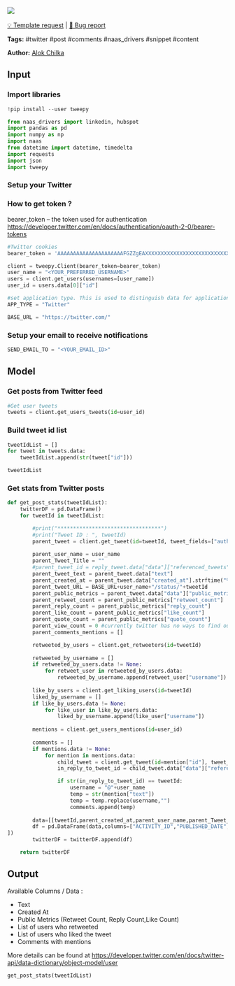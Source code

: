 <a href="https://app.naas.ai/user-redirect/naas/downloader?url=https://raw.githubusercontent.com/jupyter-naas/awesome-notebooks/master/Twitter/Twitter_Get_posts_stats.ipynb" target="_parent"><img src="https://naasai-public.s3.eu-west-3.amazonaws.com/open_in_naas.svg"/></a><br><br><a href="https://github.com/jupyter-naas/awesome-notebooks/issues/new?assignees=&labels=&template=template-request.md&title=Tool+-+Action+of+the+notebook+">💡 Template request</a> | <a href="https://github.com/jupyter-naas/awesome-notebooks/issues/new?assignees=&labels=bug&template=bug_report.md&title=Twitter+-+Get+posts+stats:+Error+short+description">🚨 Bug report</a>

**Tags:** #twitter #post #comments #naas_drivers #snippet #content

**Author:** [Alok Chilka](https://www.linkedin.com/in/calok64/)

## Input

### Import libraries


```python
!pip install --user tweepy
```


```python
from naas_drivers import linkedin, hubspot
import pandas as pd
import numpy as np
import naas
from datetime import datetime, timedelta
import requests
import json
import tweepy
```

### Setup your Twitter

### How to get token ?

bearer_token – the token used for authentication
https://developer.twitter.com/en/docs/authentication/oauth-2-0/bearer-tokens



```python
#Twitter cookies
bearer_token = 'AAAAAAAAAAAAAAAAAAAAAFGZZgEAXXXXXXXXXXXXXXXXXXXXXXXXXXXXXXXXXXXXXXXXX'

client = tweepy.Client(bearer_token=bearer_token)
user_name = "<YOUR_PREFERRED_USERNAME>"
users = client.get_users(usernames=[user_name])
user_id = users.data[0]["id"]

#set application type. This is used to distinguish data for application in master data model
APP_TYPE = "Twitter"

BASE_URL = "https://twitter.com/"
```

### Setup your email to receive notifications


```python
SEND_EMAIL_TO = "<YOUR_EMAIL_ID>"
```

## Model

### Get posts from Twitter feed


```python
#Get user tweets
tweets = client.get_users_tweets(id=user_id)
```

### Build tweet id list


```python
tweetIdList = []
for tweet in tweets.data:
    tweetIdList.append(str(tweet["id"]))
```


```python
tweetIdList
```

### Get stats from Twitter posts


```python
def get_post_stats(tweetIdList):
    twitterDF = pd.DataFrame()
    for tweetId in tweetIdList:

        #print("*********************************")
        #print("Tweet ID : ", tweetId)
        parent_tweet = client.get_tweet(id=tweetId, tweet_fields=["author_id","created_at","entities","in_reply_to_user_id",
                                                                        "referenced_tweets,source,public_metrics"])
        parent_user_name = user_name
        parent_Tweet_Title = ""
        #parent_tweet_id = reply_tweet.data["data"]["referenced_tweets"][0]["id"]
        parent_tweet_text = parent_tweet.data["text"]
        parent_created_at = parent_tweet.data["created_at"].strftime("%d-%m-%Y %H:%M:%S")
        parent_tweet_URL = BASE_URL+user_name+"/status/"+tweetId
        parent_public_metrics = parent_tweet.data["data"]["public_metrics"]
        parent_retweet_count = parent_public_metrics["retweet_count"]
        parent_reply_count = parent_public_metrics["reply_count"]
        parent_like_count = parent_public_metrics["like_count"]
        parent_quote_count = parent_public_metrics["quote_count"]
        parent_view_count = 0 #currently twitter has no ways to find out who actually viewed your post hence kept value = 0 to map the columns
        parent_comments_mentions = []

        retweeted_by_users = client.get_retweeters(id=tweetId)
        
        retweeted_by_username = []
        if retweeted_by_users.data != None:
            for retweet_user in retweeted_by_users.data:
                retweeted_by_username.append(retweet_user["username"])
        
        like_by_users = client.get_liking_users(id=tweetId)        
        liked_by_username = []
        if like_by_users.data != None:
            for like_user in like_by_users.data:
                liked_by_username.append(like_user["username"])
        
        mentions = client.get_users_mentions(id=user_id)
        
        comments = []
        if mentions.data != None:
            for mention in mentions.data:
                child_tweet = client.get_tweet(id=mention["id"], tweet_fields=["author_id", "in_reply_to_user_id","referenced_tweets,source,public_metrics,text"])
                in_reply_to_tweet_id = child_tweet.data["data"]["referenced_tweets"][0]["id"]

                if str(in_reply_to_tweet_id) == tweetId:
                    username = "@"+user_name
                    temp = str(mention["text"])
                    temp = temp.replace(username,"")
                    comments.append(temp)
        
        data=[[tweetId,parent_created_at,parent_user_name,parent_Tweet_Title,parent_tweet_text,parent_tweet_URL,parent_view_count,parent_reply_count,parent_like_count,parent_retweet_count,APP_TYPE]]
        df = pd.DataFrame(data,columns=["ACTIVITY_ID","PUBLISHED_DATE","AUTHOR_NAME","TITLE","TEXT","POST_URL","VIEWS","COMMENTS","LIKES","SHARES","APPLICATION_TYPE"
])
        twitterDF = twitterDF.append(df)

    return twitterDF
```

## Output

Available Columns / Data :

- Text
- Created At
- Public Metrics (Retweet Count, Reply Count,Like Count)
- List of users who retweeted 
- List of users who liked the tweet
- Comments with mentions

More details can be found at https://developer.twitter.com/en/docs/twitter-api/data-dictionary/object-model/user


```python
get_post_stats(tweetIdList)
```
